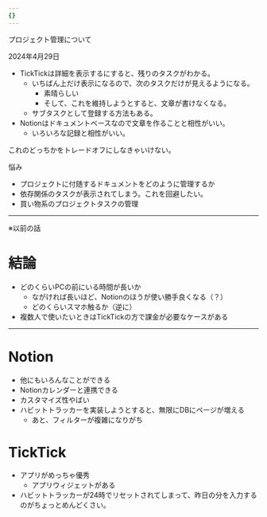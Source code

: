 ```yaml
---
{}
---
```

プロジェクト管理について

  

2024年4月29日

- TickTickは詳細を表示するにすると、残りのタスクがわかる。
    - いちばん上だけ表示になるので、次のタスクだけが見えるようになる。
        - 素晴らしい
        - そして、これを維持しようとすると、文章が書けなくなる。
    - サブタスクとして登録する方法もある。
- Notionはドキュメントベースなので文章を作ることと相性がいい。
    - いろいろな記録と相性がいい。

  

これのどっちかをトレードオフにしなきゃいけない。

  

  

悩み

- プロジェクトに付随するドキュメントをどのように管理するか
- 依存関係のタスクが表示されてしまう。これを回避したい。
- 買い物系のプロジェクトタスクの管理

  

  

  

  

  

---

※以前の話

# 結論

- どのくらいPCの前にいる時間が長いか
    - ながければ長いほど、Notionのほうが使い勝手良くなる（？）
    - どのくらいスマホ触るか（逆に）
- 複数人で使いたいときはTickTickの方で課金が必要なケースがある

  

---

# Notion

- 他にもいろんなことができる
- Notionカレンダーと連携できる
- カスタマイズ性やばい
- ハビットトラッカーを実装しようとすると、無限にDBにページが増える
    - あと、フィルターが複雑になりがち

  

  

  

# TickTick

- アプリがめっちゃ優秀
    - アプリウィジェットがある
- ハビットトラッカーが24時でリセットされてしまって、昨日の分を入力するのがちょっとめんどくさい。